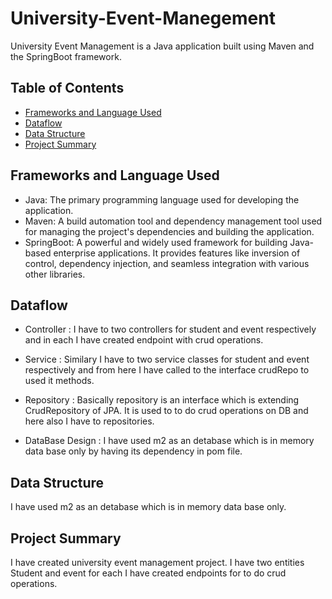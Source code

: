# University-Event-Manegement
University Event Management is a Java application built using Maven and the SpringBoot framework.

## Table of Contents

- [Frameworks and Language Used](#frameworks-and-language-used)
- [Dataflow](#dataflow)
- [Data Structure](#data-structure)
- [Project Summary](#project-summary)

## Frameworks and Language Used

- Java: The primary programming language used for developing the application.
- Maven: A build automation tool and dependency management tool used for managing the project's dependencies and building the application.
- SpringBoot: A powerful and widely used framework for building Java-based enterprise applications. It provides features like inversion of control, dependency injection, and seamless integration with various other libraries.

## Dataflow
* Controller : I have to two controllers for student and event respectively and in each I have created endpoint with crud operations.

* Service : Similary I have to two service classes for student and event respectively and from here I have called to the interface crudRepo to used it methods.

* Repository : Basically repository is an interface which is extending CrudRepository of JPA. It is used to to do crud operations on DB and here also I have to repositories.

* DataBase Design : I have used m2 as an detabase which is in memory data base only by having its dependency in pom file.

## Data Structure

I have used m2 as an detabase which is in memory data base only.

## Project Summary

I have created university event management project. I have two entities Student and event for each I have created endpoints for to do crud operations.

